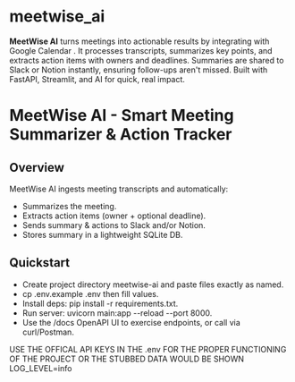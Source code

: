 # meetwise_ai
**MeetWise AI** turns meetings into actionable results by integrating with Google Calendar . It processes transcripts, summarizes key points, and extracts action items with owners and deadlines. Summaries are shared to Slack or Notion instantly, ensuring follow-ups aren't missed. Built with FastAPI, Streamlit, and AI for quick, real impact.

# MeetWise AI - Smart Meeting Summarizer & Action Tracker

## Overview
MeetWise AI ingests meeting transcripts and automatically:
- Summarizes the meeting.
- Extracts action items (owner + optional deadline).
- Sends summary & actions to Slack and/or Notion.
- Stores summary in a lightweight SQLite DB.

## Quickstart
- Create project directory meetwise-ai and paste files exactly as named.
- cp .env.example .env then fill values.
- Install deps: pip install -r requirements.txt.
- Run server: uvicorn main:app --reload --port 8000.
- Use the /docs OpenAPI UI to exercise endpoints, or call via curl/Postman.


USE THE OFFICAL API KEYS IN THE .env FOR THE PROPER FUNCTIONING OF THE PROJECT OR THE STUBBED DATA WOULD BE SHOWN
LOG_LEVEL=info



